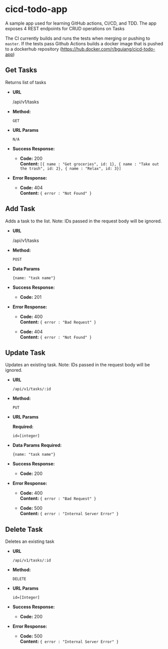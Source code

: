 # cicd-todo-app
A sample app used for learning GitHub actions, CI/CD, and TDD. The app exposes 4 REST endpoints for CRUD operations on Tasks

The CI currently builds and runs the tests when merging or pushing to `master`. If the tests pass Github Actions builds a docker image that is pushed to a dockerhub repository  (https://hub.docker.com/r/bguiang/cicd-todo-app)

**Get Tasks**
----
  Returns list of tasks

* **URL**

  /api/v1/tasks

* **Method:**
  
  `GET`
  
*  **URL Params**

   `N/A`

* **Success Response:**

  * **Code:** 200 <br />
    **Content:** `[{ name : "Get groceries", id: 1}, { name : "Take out the trash", id: 2}, { name : "Relax", id: 3}]`
 
* **Error Response:**

  * **Code:** 404 <br />
    **Content:** `{ error : "Not Found" }`

**Add Task**
----
  Adds a task to the list. Note: IDs passed in the request body will be ignored.

* **URL**

  /api/v1/tasks

* **Method:**
  
  `POST`

* **Data Params**

  `{name: "task name"}`

* **Success Response:**

  * **Code:** 201<br />
 
* **Error Response:**

  * **Code:** 400 <br />
    **Content:** `{ error : "Bad Request" }`
    
  * **Code:** 404 <br />
    **Content:** `{ error : "Not Found" }`

**Update Task**
----
  Updates an existing task. Note: IDs passed in the request body will be ignored.

* **URL**

  `/api/v1/tasks/:id`

* **Method:**

  `PUT`

*  **URL Params**

   **Required:**
 
   `id=[integer]`
  
* **Data Params**
	**Required:**

  `{name: "task name"}`

* **Success Response:**

  * **Code:** 200 <br />
 
* **Error Response:**

  * **Code:** 400 <br />
    **Content:** `{ error : "Bad Request" }`
    
  * **Code:** 500 <br />
    **Content:** `{ error : "Internal Server Error" }`
    
**Delete Task**
----
  Deletes an existing task

* **URL**

  `/api/v1/tasks/:id`

* **Method:**

  `DELETE`

* **URL Params**

  `id=[Integer]`

* **Success Response:**

  * **Code:** 200 <br />
 
* **Error Response:**
    
  * **Code:** 500 <br />
    **Content:** `{ error : "Internal Server Error" }`
